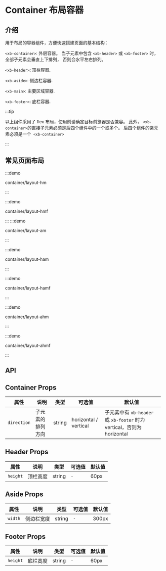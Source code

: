# Container 布局容器

## 介绍

用于布局的容器组件，方便快速搭建页面的基本结构：


`<xb-container>`: 外层容器。 当子元素中包含 `<xb-header>` 或 `<xb-footer>` 时，全部子元素会垂直上下排列， 否则会水平左右排列。

`<xb-header>`: 顶栏容器.

`<xb-aside>`: 侧边栏容器.

`<xb-main>`: 主要区域容器.

`<xb-footer>`: 底栏容器.

:::tip

以上组件采用了 flex 布局，使用前请确定目标浏览器是否兼容。 此外， `<xb-container>`的直接子元素必须是后四个组件中的一个或多个。 后四个组件的亲元素必须是一个` <xb-container>`

:::

## 常见页面布局

<style lang="scss">
@use '../../examples/container/common-layout.scss';
</style>

:::demo

container/layout-hm

:::

:::demo

container/layout-hmf

:::
:::demo

container/layout-am

:::

:::demo

container/layout-ham

:::

:::demo

container/layout-hamf

:::

:::demo

container/layout-ahm

:::

:::demo

container/layout-ahmf

:::

## API

## Container Props

| 属性 | 说明 | 类型 | 可选值 | 默认值 |
| --- | --- | --- | --- | --- |
| `direction` | 子元素的排列方向 | string | horizontal / vertical | 子元素中有 `xb-header` 或 `xb-footer` 时为 vertical，否则为 horizontal


## Header Props

| 属性 | 说明 | 类型 | 可选值 | 默认值 |
| --- | --- | --- | --- | --- |
| `height` | 顶栏高度 | string | `-` | 60px


## Aside Props

| 属性 | 说明 | 类型 | 可选值 | 默认值 |
| --- | --- | --- | --- | --- |
| `width` | 侧边栏宽度 | string | `-` | 300px


## Footer Props

| 属性 | 说明 | 类型 | 可选值 | 默认值 |
| --- | --- | --- | --- | --- |
| `height` | 底栏高度 | string | `-` | 60px
